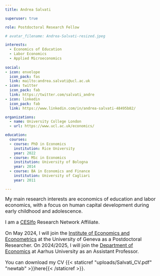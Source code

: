 ```yaml
---
title: Andrea Salvati

superuser: true

role: Postdoctoral Research Fellow

# avatar_filename: Andrea-Salvati-resized.jpeg

interests:
  - Economics of Education
  - Labor Economics
  - Applied Microeconomics
  
social:
- icon: envelope
  icon_pack: fas
  link: mailto:andrea.salvati@ucl.ac.uk
- icon: twitter
  icon_pack: fab
  link: https://twitter.com/salvati_andre
- icon: linkedin
  icon_pack: fab
  link: https://www.linkedin.com/in/andrea-salvati-48495b82/

organizations:
  - name: University College London
  - url: https://www.ucl.ac.uk/economics/

education:
  courses:
  - course: PhD in Economics
    institution: Rice University
    year: 2022
  - course: MSc in Economics
    institution: University of Bologna
    year: 2014
  - course: BA in Economics and Finance
    institution: University of Cagliari
    year: 2011

---
```


<font size="3">My main research interests are economics of education and labor economics, with a focus on human capital development during early childhood and adolescence. 

I am a [CESIfo](https://www.cesifo.org/) Research Network Affiliate.

On May 2024, I will join the [Institute of Economics and Econometrics](https://www.unige.ch/gsem/en/research/institutes/iee/) at the University of Geneva as a Postdoctoral Researcher. On 2024/2025, I will join the [Department of Economics](https://econ.au.dk/) at Aarhus University as an Assistant Professor. 

You can download my CV {{< staticref "uploads/Salvati_CV.pdf" "newtab" >}}here{{< /staticref >}}.

</font>

